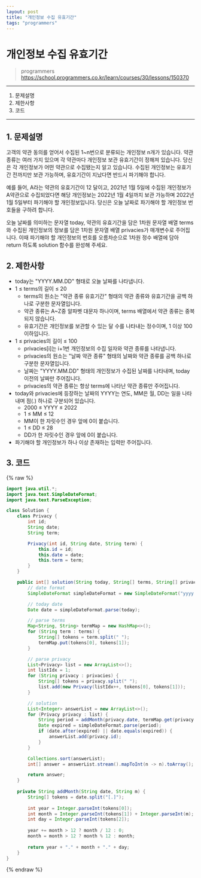 ```yaml
---
layout: post
title: "개인정보 수집 유효기간"
tags: "programmers"
---
```


# 개인정보 수집 유효기간
> programmers
> https://school.programmers.co.kr/learn/courses/30/lessons/150370

* * *

1. 문제설명
2. 제한사항
3. 코드

* * *

## 1. 문제설명
고객의 약관 동의를 얻어서 수집된 1~n번으로 분류되는 개인정보 n개가 있습니다. 약관 종류는 여러 가지 있으며 각 약관마다 개인정보 보관 유효기간이 정해져 있습니다. 당신은 각 개인정보가 어떤 약관으로 수집됐는지 알고 있습니다. 수집된 개인정보는 유효기간 전까지만 보관 가능하며, 유효기간이 지났다면 반드시 파기해야 합니다.

예를 들어, A라는 약관의 유효기간이 12 달이고, 2021년 1월 5일에 수집된 개인정보가 A약관으로 수집되었다면 해당 개인정보는 2022년 1월 4일까지 보관 가능하며 2022년 1월 5일부터 파기해야 할 개인정보입니다.
당신은 오늘 날짜로 파기해야 할 개인정보 번호들을 구하려 합니다.

오늘 날짜를 의미하는 문자열 today, 약관의 유효기간을 담은 1차원 문자열 배열 terms와 수집된 개인정보의 정보를 담은 1차원 문자열 배열 privacies가 매개변수로 주어집니다. 이때 파기해야 할 개인정보의 번호를 오름차순으로 1차원 정수 배열에 담아 return 하도록 solution 함수를 완성해 주세요.

## 2. 제한사항

- today는 "YYYY.MM.DD" 형태로 오늘 날짜를 나타냅니다.
- 1 ≤ terms의 길이 ≤ 20
    - terms의 원소는 "약관 종류 유효기간" 형태의 약관 종류와 유효기간을 공백 하나로 구분한 문자열입니다.
    - 약관 종류는 A~Z중 알파벳 대문자 하나이며, terms 배열에서 약관 종류는 중복되지 않습니다.
    - 유효기간은 개인정보를 보관할 수 있는 달 수를 나타내는 정수이며, 1 이상 100 이하입니다.
- 1 ≤ privacies의 길이 ≤ 100
    - privacies[i]는 i+1번 개인정보의 수집 일자와 약관 종류를 나타냅니다.
    - privacies의 원소는 "날짜 약관 종류" 형태의 날짜와 약관 종류를 공백 하나로 구분한 문자열입니다.
    - 날짜는 "YYYY.MM.DD" 형태의 개인정보가 수집된 날짜를 나타내며, today 이전의 날짜만 주어집니다.
    - privacies의 약관 종류는 항상 terms에 나타난 약관 종류만 주어집니다.
- today와 privacies에 등장하는 날짜의 YYYY는 연도, MM은 월, DD는 일을 나타내며 점(.) 하나로 구분되어 있습니다.
    - 2000 ≤ YYYY ≤ 2022
    - 1 ≤ MM ≤ 12
    - MM이 한 자릿수인 경우 앞에 0이 붙습니다.
    - 1 ≤ DD ≤ 28
    - DD가 한 자릿수인 경우 앞에 0이 붙습니다.
- 파기해야 할 개인정보가 하나 이상 존재하는 입력만 주어집니다.

## 3. 코드

{% raw %}
```java
import java.util.*;
import java.text.SimpleDateFormat;
import java.text.ParseException;

class Solution {
    class Privacy {
        int id;
        String date;
        String term;

        Privacy(int id, String date, String term) {
            this.id = id;
            this.date = date;
            this.term = term;
        }
    }

    public int[] solution(String today, String[] terms, String[] privacies) throws ParseException {
        // date format
        SimpleDateFormat simpleDateFormat = new SimpleDateFormat("yyyy.MM.dd");

        // today date
        Date date = simpleDateFormat.parse(today);

        // parse terms
        Map<String, String> termMap = new HashMap<>();
        for (String term : terms) {
            String[] tokens = term.split(" ");
            termMap.put(tokens[0], tokens[1]);
        }

        // parse privacy
        List<Privacy> list = new ArrayList<>();
        int listIdx = 1;
        for (String privacy : privacies) {
            String[] tokens = privacy.split(" ");
            list.add(new Privacy(listIdx++, tokens[0], tokens[1]));
        }

        // solution
        List<Integer> answerList = new ArrayList<>();
        for (Privacy privacy : list) {
            String period = addMonth(privacy.date, termMap.get(privacy.term));
            Date expired = simpleDateFormat.parse(period);
            if (date.after(expired) || date.equals(expired)) {
                answerList.add(privacy.id);
            }
        }

        Collections.sort(answerList);
        int[] answer = answerList.stream().mapToInt(n -> n).toArray();

        return answer;
    }
    
    private String addMonth(String date, String m) {
        String[] tokens = date.split("[.]");
        
        int year = Integer.parseInt(tokens[0]);
        int month = Integer.parseInt(tokens[1]) + Integer.parseInt(m);
        int day = Integer.parseInt(tokens[2]);
        
        year += month > 12 ? month / 12 : 0;
        month = month > 12 ? month % 12 : month;
        
        return year + "." + month + "." + day;
    }
}
```
{% endraw %}

